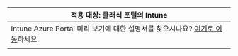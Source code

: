 |적용 대상: 클래식 포털의 Intune |
|--|
|Intune Azure Portal 미리 보기에 대한 설명서를 찾으시나요? [여기로 이동](https://docs.microsoft.com/intune-azure/introduction/what-is-microsoft-intune)하세요.|
| |


<!--HONumber=Jan17_HO2-->


